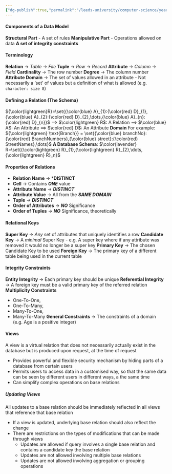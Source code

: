 ```yaml
---
{"dg-publish":true,"permalink":"/leeds-university/computer-science/year-1/databases/3-relational-data-model/3-relational-data-model/"}
---
```


#### Components of a Data Model
**Structural Part** - A set of rules
**Manipulative Part** - Operations allowed on data
**A set of integrity constraints**
#### Terminology
**Relation** $\rightarrow$ *Table* $\rightarrow$ *File*
**Tuple** $\rightarrow$ *Row* $\rightarrow$ *Record*
**Attribute** $\rightarrow$ *Column* $\rightarrow$ *Field*
**Cardinality** $\rightarrow$ The row number
**Degree** $\rightarrow$ The column number
**Attribute Domain** $\rightarrow$ The set of values allowed in an attribute
	- Not necessarily a ‘set’ of values but a definition of what is allowed (e.g. ```character: size 8```)
#### Defining a Relation (The Schema)
${\color{lightgreen}R}=\set{{\color{blue} A}_{1}:{\color{red} D}_{1},{\color{blue} A}_{2}:{\color{red} D}_{2},\dots,{\color{blue} A}_{n}:{\color{red} D}_{n}}$
$\implies$ $\color{lightgreen} R$: A Relation
$\implies$ $\color{blue} A$: An Attribute
$\implies$ $\color{red} D$: An Attribute **Domain**
For example:
${\color{lightgreen} \text{Branch}} = \set{{\color{blue} branchNo}:{\color{red} BranchNumbers},{\color{blue} street}:{\color{red} StreetNames},\dots}$
**A Database Schema**: $\color{lavender} R=\set{{\color{lightgreen} R}_{1},{\color{lightgreen} R}_{2},\dots,{\color{lightgreen} R}_n}$
#### Properties of Relations
- **Relation Name** $\rightarrow$ ***DISTINCT**
- **Cell** $\rightarrow$ Contains ***ONE*** value
- **Attribute Name** $\rightarrow$ ***DISTINCT***
- **Attribute Value** $\rightarrow$ All from the ***SAME DOMAIN***
- **Tuple** $\rightarrow$ ***DISTINCT***
- **Order of Attributes** $\rightarrow$ ***NO*** Significance
- **Order of Tuples** $\rightarrow$ ***NO*** Significance, theoretically
#### Relational Keys
**Super Key** $\rightarrow$ *Any* set of attributes that uniquely identifies a row
**Candidate Key** $\rightarrow$ A *minimal* Super Key
	- e.g. A super key where if any attribute was removed it would no longer be a super key
**Primary Key** $\rightarrow$ The chosen Candidate Key to be used
**Foreign Key** $\rightarrow$ The primary key of a different table being used in the current table
#### Integrity Constraints
**Entity Integrity** $\rightarrow$ Each primary key should be unique
**Referential Integrity** $\rightarrow$ A foreign key must be a valid primary key of the referred relation
**Multiplicity Constraints**
- One-To-One,
- One-To-Many,
- Many-To-One, 
- Many-To-Many
**General Constraints** $\rightarrow$ The constraints of a domain (e.g. Age is a positive integer)
#### Views
A view is a virtual relation that does not necessarily actually exist in the database but is produced upon request, at the time of request
- Provides powerful and flexible security mechanism by hiding parts of a database from certain users
- Permits users to access data in a customised way, so that the same data can be seen by different users in different ways, a the same time
- Can simplify complex operations on base relations
##### Updating Views
All updates to a base relation should be immediately reflected in all views that reference that base relation
- If a view is updated, underlying base relation should also reflect the change
- There are restrictions on the types of modifications that can be made through views
	- Updates are allowed if query involves a single base relation and contains a candidate key the base relation
	- Updates are not allowed involving multiple base relations
	- Updates are not allowed involving aggregation or grouping operations
